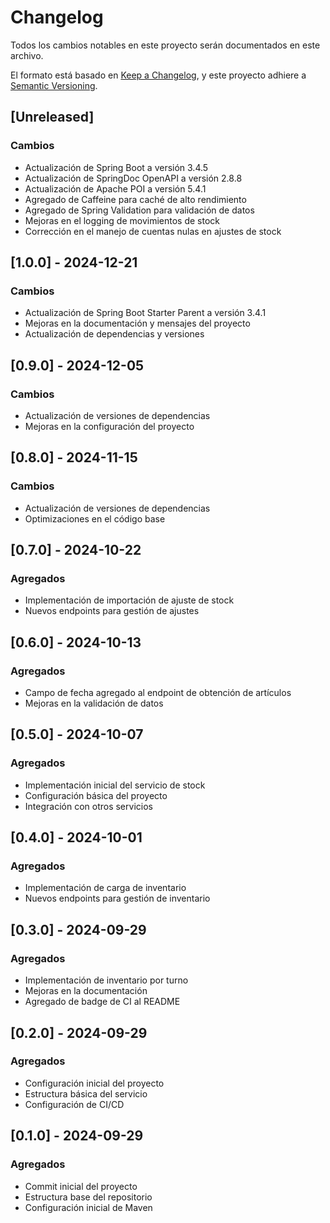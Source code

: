 # Changelog

Todos los cambios notables en este proyecto serán documentados en este archivo.

El formato está basado en [Keep a Changelog](https://keepachangelog.com/en/1.0.0/),
y este proyecto adhiere a [Semantic Versioning](https://semver.org/spec/v2.0.0.html).

## [Unreleased]

### Cambios
- Actualización de Spring Boot a versión 3.4.5
- Actualización de SpringDoc OpenAPI a versión 2.8.8
- Actualización de Apache POI a versión 5.4.1
- Agregado de Caffeine para caché de alto rendimiento
- Agregado de Spring Validation para validación de datos
- Mejoras en el logging de movimientos de stock
- Corrección en el manejo de cuentas nulas en ajustes de stock

## [1.0.0] - 2024-12-21

### Cambios
- Actualización de Spring Boot Starter Parent a versión 3.4.1
- Mejoras en la documentación y mensajes del proyecto
- Actualización de dependencias y versiones

## [0.9.0] - 2024-12-05

### Cambios
- Actualización de versiones de dependencias
- Mejoras en la configuración del proyecto

## [0.8.0] - 2024-11-15

### Cambios
- Actualización de versiones de dependencias
- Optimizaciones en el código base

## [0.7.0] - 2024-10-22

### Agregados
- Implementación de importación de ajuste de stock
- Nuevos endpoints para gestión de ajustes

## [0.6.0] - 2024-10-13

### Agregados
- Campo de fecha agregado al endpoint de obtención de artículos
- Mejoras en la validación de datos

## [0.5.0] - 2024-10-07

### Agregados
- Implementación inicial del servicio de stock
- Configuración básica del proyecto
- Integración con otros servicios

## [0.4.0] - 2024-10-01

### Agregados
- Implementación de carga de inventario
- Nuevos endpoints para gestión de inventario

## [0.3.0] - 2024-09-29

### Agregados
- Implementación de inventario por turno
- Mejoras en la documentación
- Agregado de badge de CI al README

## [0.2.0] - 2024-09-29

### Agregados
- Configuración inicial del proyecto
- Estructura básica del servicio
- Configuración de CI/CD

## [0.1.0] - 2024-09-29

### Agregados
- Commit inicial del proyecto
- Estructura base del repositorio
- Configuración inicial de Maven 